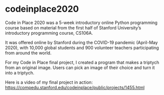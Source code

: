 # codeinplace2020
Code in Place 2020 was a 5-week introductory online Python programming course based on material from the first half of Stanford University’s introductory programming course, CS106A.

It was offered online by Stanford during the COVID-19 pandemic (April-May 2020), with 10,000 global students and 900 volunteer teachers participating from around the world.
  
For my Code in Place final project, I created a program that makes a triptych from an original image. Users can pick an image of their choice and turn it into a triptych.

Here is a video of my final project in action: https://compedu.stanford.edu/codeinplace/public/projects/1455.html
